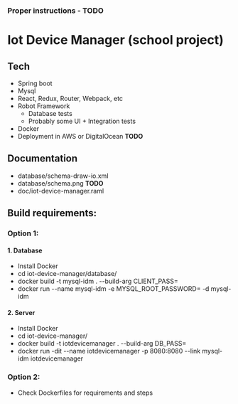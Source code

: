 ### Proper instructions - TODO

# Iot Device Manager (school project)

## Tech
- Spring boot
- Mysql
- React, Redux, Router, Webpack, etc
- Robot Framework
  - Database tests
  - Probably some UI + Integration tests
- Docker
- Deployment in AWS or DigitalOcean <b>TODO</b>

## Documentation
- database/schema-draw-io.xml
- database/schema.png <b>TODO</b>
- doc/iot-device-manager.raml

## Build requirements:

### Option 1:

#### 1. Database
- Install Docker
- cd iot-device-manager/database/
- docker build -t mysql-idm . --build-arg CLIENT_PASS=<add-client-pass>
- docker run --name mysql-idm -e MYSQL_ROOT_PASSWORD=<add-root-password> -d mysql-idm

#### 2. Server
- Install Docker
- cd iot-device-manager/
- docker build -t iotdevicemanager . --build-arg DB_PASS=<add-client-pass>
- docker run -dit --name iotdevicemanager -p 8080:8080 --link mysql-idm iotdevicemanager

### Option 2:
- Check Dockerfiles for requirements and steps
